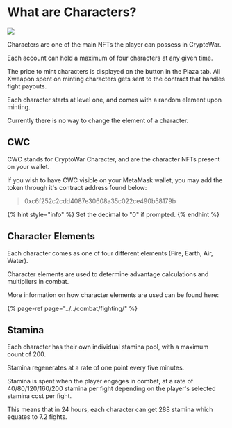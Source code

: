# What are Characters?

![](https://github.com/ElasticBTC-XBT/CryptoWar-Wiki/tree/3b019ad181617871935f37f99d835907c5a0307a/.gitbook/assets/characters.png)

Characters are one of the main NFTs the player can possess in CryptoWar.

Each account can hold a maximum of four characters at any given time.

The price to mint characters is displayed on the button in the Plaza tab. All Xweapon spent on minting characters gets sent to the contract that handles fight payouts.

Each character starts at level one, and comes with a random element upon minting.

Currently there is no way to change the element of a character.

## CWC

CWC stands for CryptoWar Character, and are the character NFTs present on your wallet.

If you wish to have CWC visible on your MetaMask wallet, you may add the token through it's contract address found below:

> 0xc6f252c2cdd4087e30608a35c022ce490b58179b

{% hint style="info" %}
Set the decimal to "0" if prompted.
{% endhint %}

## Character Elements

Each character comes as one of four different elements \(Fire, Earth, Air, Water\).

Character elements are used to determine advantage calculations and multipliers in combat.

More information on how character elements are used can be found here:

{% page-ref page="../../combat/fighting/" %}

## Stamina

Each character has their own individual stamina pool, with a maximum count of 200.

Stamina regenerates at a rate of one point every five minutes.

Stamina is spent when the player engages in combat, at a rate of 40/80/120/160/200 stamina per fight depending on the player's selected stamina cost per fight.

This means that in 24 hours, each character can get 288 stamina which equates to 7.2 fights.

